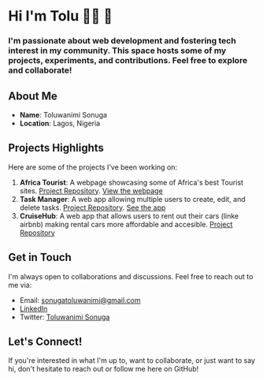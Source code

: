 # Hi I'm Tolu 👩‍💻 👋

### I'm passionate about web development and fostering tech interest in my community. This space hosts some of my projects, experiments, and contributions. Feel free to explore and collaborate!

## About Me

- **Name**: Toluwanimi Sonuga
- **Location**: Lagos, Nigeria 


## Projects Highlights

Here are some of the projects I've been working on:

1. **Africa Tourist**: A webpage showcasing some of Africa's best Tourist sites. [Project Repository](https://github.com/nimi11/Africa-Tourist). [View the webpage](https://nimi11.github.io/Africa-Tourist/)
2. **Task Manager**: A web app allowing multiple users to create, edit, and delete tasks. [Project Repository](https://github.com/kibo-web-app-dev-oct-23/final-project-crud-app-techdevs).  [See the app](https://task-management-7gwo.onrender.com/)
3. **CruiseHub**: A web app that allows users to rent out their cars (linke airbnb) making rental cars more affordable and accesible. [Project Repository](https://github.com/kibo-web-app-dev-oct-23/final-project-crud-app-techdevs)


## Get in Touch

I'm always open to collaborations and discussions. Feel free to reach out to me via:

- Email: sonugatoluwanimi@gmail.com
- [LinkedIn](https://www.linkedin.com/in/toluwanimisonuga/)
- Twitter: [Toluwanimi Sonuga](https://twitter.com/ToluwanimiSonu1)

## Let's Connect!

If you're interested in what I'm up to, want to collaborate, or just want to say hi, don't hesitate to reach out or follow me here on GitHub!
